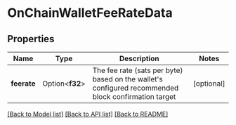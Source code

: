 # OnChainWalletFeeRateData

## Properties

Name | Type | Description | Notes
------------ | ------------- | ------------- | -------------
**feerate** | Option<**f32**> | The fee rate (sats per byte) based on the wallet's configured recommended block confirmation target | [optional]

[[Back to Model list]](../README.md#documentation-for-models) [[Back to API list]](../README.md#documentation-for-api-endpoints) [[Back to README]](../README.md)


